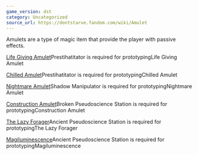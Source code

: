 ```yaml
---
game_version: dst
category: Uncategorized
source_url: https://dontstarve.fandom.com/wiki/Amulet
---
```


Amulets are a type of magic item that provide the player with passive effects.

[Life Giving Amulet](/wiki/Life_Giving_Amulet "Life Giving Amulet")Prestihatitator is required for prototypingLife Giving Amulet

[Chilled Amulet](/wiki/Chilled_Amulet "Chilled Amulet")Prestihatitator is required for prototypingChilled Amulet

[Nightmare Amulet](/wiki/Nightmare_Amulet "Nightmare Amulet")Shadow Manipulator is required for prototypingNightmare Amulet

[Construction Amulet](/wiki/Construction_Amulet "Construction Amulet")Broken Pseudoscience Station is required for prototypingConstruction Amulet

[The Lazy Forager](/wiki/The_Lazy_Forager "The Lazy Forager")Ancient Pseudoscience Station is required for prototypingThe Lazy Forager

[Magiluminescence](/wiki/Magiluminescence "Magiluminescence")Ancient Pseudoscience Station is required for prototypingMagiluminescence